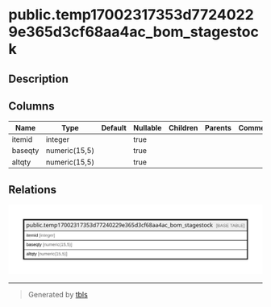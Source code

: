 # public.temp17002317353d77240229e365d3cf68aa4ac_bom_stagestock

## Description

## Columns

| Name | Type | Default | Nullable | Children | Parents | Comment |
| ---- | ---- | ------- | -------- | -------- | ------- | ------- |
| itemid | integer |  | true |  |  |  |
| baseqty | numeric(15,5) |  | true |  |  |  |
| altqty | numeric(15,5) |  | true |  |  |  |

## Relations

![er](public.temp17002317353d77240229e365d3cf68aa4ac_bom_stagestock.svg)

---

> Generated by [tbls](https://github.com/k1LoW/tbls)
